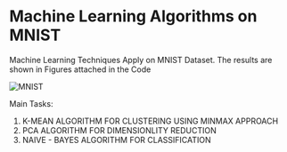 # Machine Learning Algorithms on MNIST
Machine Learning Techniques Apply on MNIST Dataset. The results are shown in Figures attached in the Code

![MNIST](https://user-images.githubusercontent.com/72823989/130362033-4ffb424e-4df9-40b3-a30d-96d73e413a3f.png)

Main Tasks:

1. K-MEAN ALGORITHM FOR CLUSTERING USING MINMAX APPROACH
2. PCA ALGORITHM FOR DIMENSIONLITY REDUCTION
3. NAIVE - BAYES ALGORITHM FOR CLASSIFICATION
